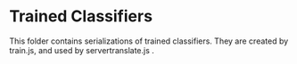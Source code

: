 # Trained Classifiers

This folder contains serializations of trained classifiers. They are created by train.js, and used by servertranslate.js .


